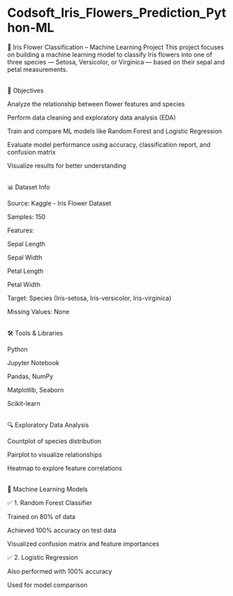 # Codsoft_Iris_Flowers_Prediction_Python-ML

🌸 Iris Flower Classification – Machine Learning Project
This project focuses on building a machine learning model to classify Iris flowers into one of three species — Setosa, Versicolor, or Virginica — based on their sepal and petal measurements.

<br>
📌 Objectives

Analyze the relationship between flower features and species

Perform data cleaning and exploratory data analysis (EDA)

Train and compare ML models like Random Forest and Logistic Regression

Evaluate model performance using accuracy, classification report, and confusion matrix

Visualize results for better understanding

<br>
📊 Dataset Info

Source: Kaggle - Iris Flower Dataset

Samples: 150

Features:

Sepal Length

Sepal Width

Petal Length

Petal Width

Target: Species (Iris-setosa, Iris-versicolor, Iris-virginica)

Missing Values: None

<br>
🛠️ Tools & Libraries

Python

Jupyter Notebook

Pandas, NumPy

Matplotlib, Seaborn

Scikit-learn

<br>
🔍 Exploratory Data Analysis

Countplot of species distribution

Pairplot to visualize relationships

Heatmap to explore feature correlations

<br>
🧪 Machine Learning Models

✅ 1. Random Forest Classifier

Trained on 80% of data

Achieved 100% accuracy on test data

Visualized confusion matrix and feature importances

✅ 2. Logistic Regression

Also performed with 100% accuracy

Used for model comparison
